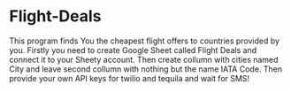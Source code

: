 # Flight-Deals
This program finds You the cheapest flight offers to countries provided by you. 
Firstly you need to create Google Sheet called Flight Deals and connect it to your Sheety account. 
Then create collumn with cities named City and leave second collumn with nothing but the name IATA Code. 
Then provide your own API keys for twilio and tequila and wait for SMS!
